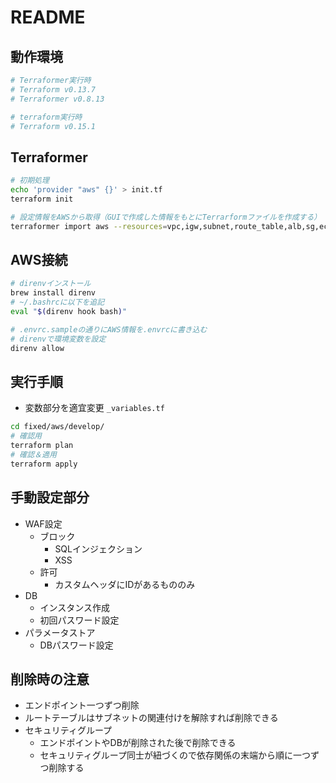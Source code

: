 # README

## 動作環境

```bash
# Terraformer実行時
# Terraform v0.13.7
# Terraformer v0.8.13

# terraform実行時
# Terraform v0.15.1
```

## Terraformer

```bash
# 初期処理
echo 'provider "aws" {}' > init.tf
terraform init

# 設定情報をAWSから取得（GUIで作成した情報をもとにTerrarformファイルを作成する）
terraformer import aws --resources=vpc,igw,subnet,route_table,alb,sg,ecr,ec2_instance,ebs,eni,eip,ecs,cloudwatch,logs,rds,ssm,iam,s3 --path-pattern {output}/{provider}/develop/ --regions=ap-northeast-1 --filter="Name=tags.Env;Value=dev"
```

## AWS接続

```bash
# direnvインストール
brew install direnv
# ~/.bashrcに以下を追記
eval "$(direnv hook bash)"

# .envrc.sampleの通りにAWS情報を.envrcに書き込む
# direnvで環境変数を設定
direnv allow
```

## 実行手順

- 変数部分を適宜変更 `_variables.tf`

```bash
cd fixed/aws/develop/
# 確認用
terraform plan
# 確認＆適用
terraform apply
```

## 手動設定部分

- WAF設定
  - ブロック
    - SQLインジェクション
    - XSS
  - 許可
    - カスタムヘッダにIDがあるもののみ
- DB
  - インスタンス作成
  - 初回パスワード設定
- パラメータストア
  - DBパスワード設定

## 削除時の注意

- エンドポイント一つずつ削除
- ルートテーブルはサブネットの関連付けを解除すれば削除できる
- セキュリティグループ
  - エンドポイントやDBが削除された後で削除できる
  - セキュリティグループ同士が紐づくので依存関係の末端から順に一つずつ削除する
